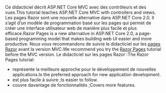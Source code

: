 <span data-ttu-id="f313a-101">Ce didacticiel décrit ASP.NET Core MVC avec des contrôleurs et des vues.</span><span class="sxs-lookup"><span data-stu-id="f313a-101">This tutorial teaches ASP.NET Core MVC with controllers and views.</span></span> <span data-ttu-id="f313a-102">Les pages Razor sont une nouvelle alternative dans ASP.NET Core 2.0. Il s’agit d’un modèle de programmation basé sur les pages qui permet de créer une interface utilisateur web de manière plus facile et plus efficace.</span><span class="sxs-lookup"><span data-stu-id="f313a-102">Razor Pages is a new alternative in ASP.NET Core 2.0, a page-based programming model that makes building web UI easier and more productive.</span></span> <span data-ttu-id="f313a-103">Nous vous recommandons de suivre le didacticiel sur les [pages Razor](xref:tutorials/razor-pages/razor-pages-start) avant la version MVC.</span><span class="sxs-lookup"><span data-stu-id="f313a-103">We recommend you try the [Razor Pages](xref:tutorials/razor-pages/razor-pages-start) tutorial before the MVC version.</span></span> <span data-ttu-id="f313a-104">Le didacticiel sur les pages Razor :</span><span class="sxs-lookup"><span data-stu-id="f313a-104">The Razor Pages tutorial:</span></span>

* <span data-ttu-id="f313a-105">représente la meilleure approche pour le développement de nouvelles applications.</span><span class="sxs-lookup"><span data-stu-id="f313a-105">Is the preferred approach for new application development.</span></span>
* <span data-ttu-id="f313a-106">est plus facile à suivre ;</span><span class="sxs-lookup"><span data-stu-id="f313a-106">Is easier to follow.</span></span>
* <span data-ttu-id="f313a-107">couvre davantage de fonctionnalités ;</span><span class="sxs-lookup"><span data-stu-id="f313a-107">Covers more features.</span></span>
